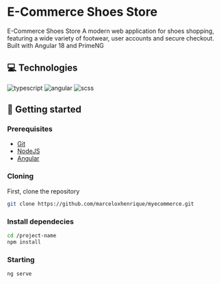 [ANGULAR_BADGE]: https://img.shields.io/badge/Angular-%23DD0031.svg?logo=angular&logoColor=white
[TYPESCRIPT_BADGE]: https://img.shields.io/badge/TypeScript-3178C6?logo=typescript&logoColor=fff
[SCSS_BADGE]: https://img.shields.io/badge/Scss-CC6699?logo=sass&logoColor=white

<h1 style="font-weight: bold;">E-Commerce Shoes Store</h1>

<p>E-Commerce Shoes Store A modern web application for shoes shopping, featuring a wide variety of footwear, user accounts and secure checkout. Built with Angular 18 and PrimeNG</p>

<h2 id="technologies">💻 Technologies</h2>

![typescript][TYPESCRIPT_BADGE]
![angular][ANGULAR_BADGE]
![scss][SCSS_BADGE]

<h2 id="started">🚀 Getting started</h2>

<h3>Prerequisites</h3>

- [Git](https://git-scm.com/)
- [NodeJS](https://nodejs.org/en)
- [Angular](https://angular.dev/)

<h3>Cloning</h3>

<p>First, clone the repository</p>

```bash
git clone https://github.com/marceloxhenrique/myecommerce.git
```

<h3>Install dependecies</h3>

```bash
cd /project-name
npm install
```

<h3>Starting</h3>

```bash
ng serve
```
